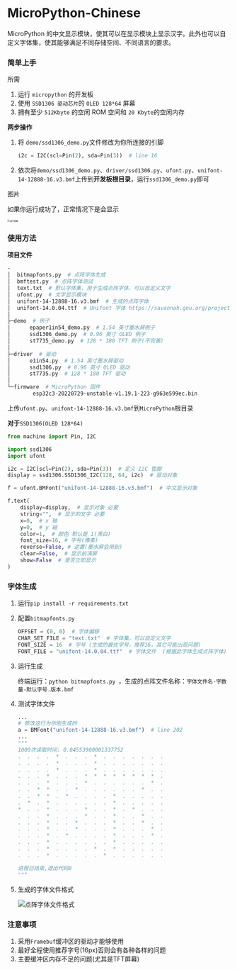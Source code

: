 # MicroPython-Chinese

MicroPython 的中文显示模块，使其可以在显示模块上显示汉字。此外也可以自定义字体集，使其能够满足不同存储空间、不同语言的要求。

### 简单上手

所需

1. 运行 `micropython` 的开发板
2. 使用 `SSD1306 驱动芯片`的 `OLED 128*64` 屏幕
3. 拥有至少 `512Kbyte` 的空闲 ROM 空间和 `20 Kbyte`的空闲内存

**两步操作**

1. 将 `demo/ssd1306_demo.py`文件修改为你所连接的引脚

   ```python
   i2c = I2C(scl=Pin(2), sda=Pin(3))  # line 16
   ```

2. 依次将`demo/ssd1306_demo.py`、`driver/ssd1306.py`、`ufont.py`、`unifont-14-12888-16.v3.bmf`上传到**开发板根目录**，运行`ssd1306_demo.py`即可

图片

如果你运行成功了，正常情况下是会显示

   <img src="https://s1.ax1x.com/2022/07/31/vFBplT.jpg" alt="运行效果" style="zoom: 33%;" />

### 使用方法

**项目文件**

```sh
-
│  bitmapfonts.py  # 点阵字体生成
│  bmftest.py  # 点阵字体测试
│  text.txt  # 默认字体集，用于生成点阵字体，可以自定义文字
│  ufont.py  # 文字显示模块
│  unifont-14-12888-16.v3.bmf  # 生成的点阵字体
│  unifont-14.0.04.ttf  # Unifont 字体 https://savannah.gnu.org/projects/unifont/
│
├─demo  # 例子
│      epaper1in54_demo.py  # 1.54 英寸墨水屏例子
│      ssd1306_demo.py  # 0.96 英寸 OLED 例子
│      st7735_demo.py  # 128 * 180 TFT 例子(不完善)
│
├─driver  # 驱动
│      e1in54.py  # 1.54 英寸墨水屏驱动
│      ssd1306.py  # 0.96 英寸 OLED 驱动
│      st7735.py  # 128 * 180 TFT 驱动
│
└─firmware  # MicroPython 固件
        esp32c3-20220729-unstable-v1.19.1-223-g963e599ec.bin
```

上传`ufont.py`、`unifont-14-12888-16.v3.bmf`到`MicroPython`根目录

**对于**`SSD1306(OLED 128*64)`

```python
from machine import Pin, I2C

import ssd1306
import ufont

i2c = I2C(scl=Pin(2), sda=Pin(3))  # 定义 I2C 管脚
display = ssd1306.SSD1306_I2C(128, 64, i2c)  # 驱动对象

f = ufont.BMFont("unifont-14-12888-16.v3.bmf")  # 中文显示对象

f.text(
    display=display,  # 显示对象 必要
    string="",  # 显示的文字 必要
    x=0,  # x 轴
    y=0,  # y 轴
    color=1,  # 颜色 默认是 1(黑白)
    font_size=16, # 字号(像素)
    reverse=False, # 逆置(墨水屏会用到)
    clear=False,  # 显示前清屏
    show=False  # 是否立即显示
)
```

### 字体生成

1. 运行`pip install -r requirements.txt`

2. 配置`bitmapfonts.py`

   ```python
   OFFSET = (0, 0)  # 字体偏移
   CHAR_SET_FILE = "text.txt"  # 字体集，可以自定义文字
   FONT_SIZE = 16  # 字号 (生成的最优字号，推荐16，其它可能出现问题)
   FONT_FILE = "unifont-14.0.04.ttf"  # 字体文件  (根据此字体生成点阵字体)
   ```

3. 运行生成

   终端运行：`python bitmapfonts.py `，生成的点阵文件名称：`字体文件名-字数量-默认字号.版本.bmf`

4. 测试字体文件

   ```python
   ...
   # 修改这行为你刚生成的
   a = BMFont("unifont-14-12888-16.v3.bmf")  # line 202
   ...
   """
   1000次读取时间: 0.04553900001337752
   .  .  .  .  *  .  .  .  *  .  .  .  .  .  .  .  
   .  .  .  .  *  .  .  .  *  .  .  .  .  .  .  .  
   .  .  .  .  *  .  .  .  *  .  .  .  .  .  .  .  
   .  .  .  *  .  .  .  *  *  *  *  *  *  *  *  .  
   .  .  .  *  .  .  .  *  .  .  .  .  .  .  *  .  
   .  .  *  *  .  .  *  .  .  .  .  .  .  *  .  .  
   .  .  *  *  .  *  .  .  .  .  *  .  .  .  .  .  
   .  *  .  *  .  .  .  .  .  .  *  .  .  .  .  .  
   *  .  .  *  .  .  .  *  .  .  *  .  *  .  .  .  
   .  .  .  *  .  .  .  *  .  .  *  .  .  *  .  .  
   .  .  .  *  .  .  *  .  .  .  *  .  .  *  .  .  
   .  .  .  *  .  .  *  .  .  .  *  .  .  .  *  .  
   .  .  .  *  .  *  .  .  .  .  *  .  .  .  *  .  
   .  .  .  *  .  .  .  .  .  .  *  .  .  .  .  .  
   .  .  .  *  .  .  .  .  *  .  *  .  .  .  .  .  
   .  .  .  *  .  .  .  .  .  *  .  .  .  .  .  .  
   
   进程已结束,退出代码0
   """
   ```

5. 生成的字体文件格式

   ![点阵字体文件格式](https://s1.ax1x.com/2022/07/31/vkQ9u6.jpg)

### 注意事项

1. 采用`Framebuf`缓冲区的驱动才能够使用
2. 最好全程使用推荐字号(16px)否则会有各种各样的问题
3. 主要缓冲区内存不足的问题(尤其是TFT屏幕)
